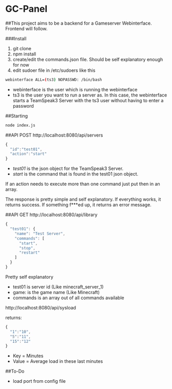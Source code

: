 # GC-Panel

##This project aims to be a backend for a Gameserver Webinterface. Frontend will follow.

###Install
1. git clone
2. npm install
3. create/edit the commands.json file. Should be self explanatory enough for now
4. edit sudoer file in /etc/sudoers like this
```bash
webinterface ALL=(ts3) NOPASSWD: /bin/bash
```
* webinterface is the user which is running the webinterface
* ts3 is the user you want to run a server as. In this case, the webinterface starts a TeamSpeak3 Server with the ts3 user without having to enter a password

##Starting
```bash
node index.js
```
##API POST
http://localhost:8080/api/servers
```javascript
{
  "id":"test01",
  "action":"start"
}
```

* *test01* is the json object for the TeamSpeak3 Server.
* *start* is the command that is found in the test01 json object.

If an action needs to execute more than one command just put then in an array.

The response is pretty simple and self explanatory.
If everything works, it returns success. If something f***ed up, it returns an error message.

##API GET
http://localhost:8080/api/library

```javascript
{
  "test01": {
    "name": "Test Server",
    "commands": [
      "start",
      "stop",
      "restart"
    ]
  }
}
```
Pretty self explanatory

* test01 is server id (Like minecraft_server_1)
* game: is the game name (Like Minecraft)
* commands is an array out of all commands available

http://localhost:8080/api/sysload

returns:
```javascript
{
  "1":"10",
  "5":"11",
  "15":"12"
}
```
* Key = Minutes
* Value = Average load in these last minutes

##To-Do
* load port from config file
